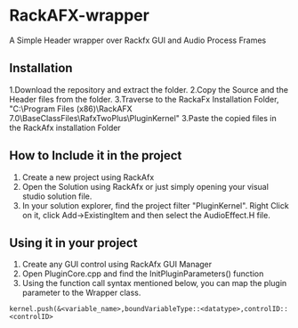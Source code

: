 # RackAFX-wrapper
A Simple Header wrapper over Rackfx GUI and Audio Process Frames

## Installation
1.Download the repository and extract the folder.
2.Copy the Source and the Header files from the folder. 
3.Traverse to the RackaFx Installation Folder, "C:\Program Files (x86)\RackAFX 7.0\BaseClassFiles\RafxTwoPlus\PluginKernel"
3.Paste the copied files in the RackAfx installation Folder

## How to Include it in the project
1. Create a new project using RackAfx
2. Open the Solution using RackAfx or just simply opening your visual studio solution file. 
3. In your solution explorer, find the project filter "PluginKernel". Right Click on it, click Add->ExistingItem and then select the AudioEffect.H file.


## Using it in your project
1. Create any GUI control using RackAfx GUI Manager
2. Open PluginCore.cpp and find the InitPluginParameters() function
3. Using the function call syntax mentioned below, you can map the plugin parameter to the Wrapper class. 

```
kernel.push(&<variable_name>,boundVariableType::<datatype>,controlID::<controlID>
```


